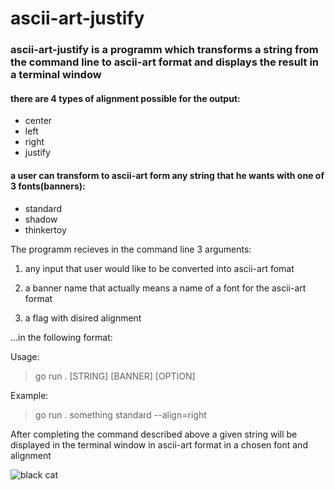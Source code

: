 # ascii-art-justify 

### ascii-art-justify is a programm which transforms a string from the command line to ascii-art format and displays the result in a terminal window 

#### there are 4 types of alignment possible for the output: 

- center
- left
- right
- justify

#### a user can transform to ascii-art form any string that he wants with one of 3 fonts(banners):

- standard
- shadow
- thinkertoy

The programm recieves in the command line 3 arguments: 

1) any input that user would like to be converted into ascii-art fomat

2) a banner name that actually means a name of a font for the ascii-art format

3) a flag with disired alignment


...in the following format: 

Usage: 
> go run . [STRING] [BANNER] [OPTION]

Example: 
> go run . something standard --align=right


After completing the command described above a given string will be displayed in the terminal window in ascii-art format in a chosen font and alignment


![black cat](https://encrypted-tbn0.gstatic.com/images?q=tbn:ANd9GcTlCmZNZTRr2c33iinneBtyyW2NjFkOSpGOLw&usqp=CAU)